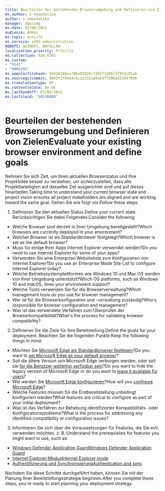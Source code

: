 ```yaml
---
title: Beurteilen der bestehenden Browserumgebung und Definieren von Zielen
ms.author: v-smandalika
author: v-smandalika
manager: dansimp
ms.date: 03/08/2021
audience: Admin
ms.topic: article
ms.service: o365-administration
ROBOTS: NOINDEX, NOFOLLOW
localization_priority: Priority
ms.collection: Adm_O365
ms.custom:
- "9141"
- "9005291"
ms.openlocfilehash: 5b03d188aa78be83928cf262f1d86f3f933c85ab
ms.sourcegitcommit: 4883f1f89d4c6ca23161e9a43ff206ad21d4f09b
ms.translationtype: HT
ms.contentlocale: de-DE
ms.lasthandoff: 03/08/2021
ms.locfileid: "50530000"
---
```

# <a name="evaluate-your-existing-browser-environment-and-define-goals"></a><span data-ttu-id="14db9-102">Beurteilen der bestehenden Browserumgebung und Definieren von Zielen</span><span class="sxs-lookup"><span data-stu-id="14db9-102">Evaluate your existing browser environment and define goals</span></span>

<span data-ttu-id="14db9-103">Nehmen Sie sich Zeit, um Ihren aktuellen Browserstatus und Ihre Projektidee besser zu verstehen, um sicherzustellen, dass alle Projektbeteiligten auf dasselbe Ziel ausgerichtet sind und auf dieses hinarbeiten.</span><span class="sxs-lookup"><span data-stu-id="14db9-103">Taking time to understand your current browser state and project vision ensures all project stakeholders are aligned and are working toward the same goal.</span></span> <span data-ttu-id="14db9-104">Gehen Sie wie folgt vor:</span><span class="sxs-lookup"><span data-stu-id="14db9-104">Follow these steps:</span></span>

1. <span data-ttu-id="14db9-105">Definieren Sie den aktuellen Status.</span><span class="sxs-lookup"><span data-stu-id="14db9-105">Define your current state.</span></span> <span data-ttu-id="14db9-106">Berücksichtigen Sie dabei Folgendes:</span><span class="sxs-lookup"><span data-stu-id="14db9-106">Consider the following:</span></span>
- <span data-ttu-id="14db9-107">Welche Browser sind derzeit in Ihrer Umgebung bereitgestellt?</span><span class="sxs-lookup"><span data-stu-id="14db9-107">Which browsers are currently deployed in your environment?</span></span>
- <span data-ttu-id="14db9-108">Welcher Browser ist als Standardbrowser festgelegt?</span><span class="sxs-lookup"><span data-stu-id="14db9-108">Which browser is set as the default browser?</span></span>
- <span data-ttu-id="14db9-109">Muss für einige Ihrer Apps Internet Explorer verwendet werden?</span><span class="sxs-lookup"><span data-stu-id="14db9-109">Do you need to use Internet Explorer for some of your apps?</span></span>
- <span data-ttu-id="14db9-110">Verwenden Sie eine Enterprise-Websiteliste zum Konfigurieren von Internet Explorer?</span><span class="sxs-lookup"><span data-stu-id="14db9-110">Do you use an Enterprise Mode Site List to configure Internet Explorer today?</span></span>
- <span data-ttu-id="14db9-111">Welche Betriebssystemplattformen wie Windows 10 und Mac OS werden von Ihrer Umgebung unterstützt?</span><span class="sxs-lookup"><span data-stu-id="14db9-111">Which OS platforms, such as Windows 10 and macOS, does your environment support?</span></span>
- <span data-ttu-id="14db9-112">Welche Tools verwenden Sie für die Browserverwaltung?</span><span class="sxs-lookup"><span data-stu-id="14db9-112">Which management tools do you use for browser management?</span></span>
- <span data-ttu-id="14db9-113">Wer ist für die Browserkonfiguration und -verwaltung zuständig?</span><span class="sxs-lookup"><span data-stu-id="14db9-113">Who's responsible for browser configuration and management?</span></span>
- <span data-ttu-id="14db9-114">Was ist das verwendete Verfahren zum Überprüfen der Browserkompatibilität?</span><span class="sxs-lookup"><span data-stu-id="14db9-114">What's the process for validating browser compatibility?</span></span>
2. <span data-ttu-id="14db9-115">Definieren Sie die Ziele für Ihre Bereitstellung.</span><span class="sxs-lookup"><span data-stu-id="14db9-115">Define the goals for your deployment.</span></span> <span data-ttu-id="14db9-116">Beachten Sie die folgenden Punkte:</span><span class="sxs-lookup"><span data-stu-id="14db9-116">Keep the following things in mind:</span></span>
- <span data-ttu-id="14db9-117">Möchten Sie [Microsoft Edge als Standardbrowser festlegen](https://docs.microsoft.com/DeployEdge/edge-default-browser)?</span><span class="sxs-lookup"><span data-stu-id="14db9-117">Do you want to [set Microsoft Edge as your default browser](https://docs.microsoft.com/DeployEdge/edge-default-browser)?</span></span>
- <span data-ttu-id="14db9-118">Soll die ältere Version von Microsoft Edge verborgen werden, oder soll sie [für die Benutzer weiterhin verfügbar sein](https://docs.microsoft.com/DeployEdge/microsoft-edge-sysupdate-access-old-edge)?</span><span class="sxs-lookup"><span data-stu-id="14db9-118">Do you want to hide the legacy version of Microsoft Edge or do you want to [leave it available for users](https://docs.microsoft.com/DeployEdge/microsoft-edge-sysupdate-access-old-edge)?</span></span>
- <span data-ttu-id="14db9-119">Wie werden Sie [Microsoft Edge konfigurieren](https://docs.microsoft.com/DeployEdge/configure-microsoft-edge)?</span><span class="sxs-lookup"><span data-stu-id="14db9-119">How will you [configure Microsoft Edge](https://docs.microsoft.com/DeployEdge/configure-microsoft-edge)?</span></span>
- <span data-ttu-id="14db9-120">Welche Features müssen für die Erstbereitstellung unbedingt konfiguriert werden?</span><span class="sxs-lookup"><span data-stu-id="14db9-120">What features are critical to configure as part of your initial deployment?</span></span>
- <span data-ttu-id="14db9-121">Was ist das Verfahren zur Behebung identifizierter Kompatibilitäts- oder Konfigurationsprobleme?</span><span class="sxs-lookup"><span data-stu-id="14db9-121">What is the process for addressing any identified compatibility or configuration issues?</span></span>
3. <span data-ttu-id="14db9-122">Informieren Sie sich über die Voraussetzungen für Features, die Sie evtl. verwenden möchten, z. B.:</span><span class="sxs-lookup"><span data-stu-id="14db9-122">Understand the prerequisites for features you might want to use, such as:</span></span>
- [<span data-ttu-id="14db9-123">Windows Defender Application Guard</span><span class="sxs-lookup"><span data-stu-id="14db9-123">Windows Defender Application Guard</span></span>](https://docs.microsoft.com/windows/security/threat-protection/microsoft-defender-application-guard/reqs-md-app-guard)
- [<span data-ttu-id="14db9-124">Internet Explorer-Modus</span><span class="sxs-lookup"><span data-stu-id="14db9-124">Internet Explorer mode</span></span>](https://docs.microsoft.com/DeployEdge/edge-ie-mode)
- [<span data-ttu-id="14db9-125">Authentifizierung und Synchronisierung</span><span class="sxs-lookup"><span data-stu-id="14db9-125">Authentication and sync</span></span>](https://docs.microsoft.com/DeployEdge/microsoft-edge-security-identity)

<span data-ttu-id="14db9-126">Nachdem Sie diese Schritte durchgeführt haben, können Sie mit der Planung Ihrer Bereitstellungsstrategie beginnen.</span><span class="sxs-lookup"><span data-stu-id="14db9-126">After you complete these steps, you're ready to start planning your deployment strategy.</span></span>
